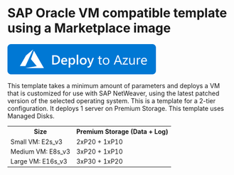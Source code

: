 # SAP Oracle VM compatible template using a Marketplace image

[![Deploy To Azure](https://raw.githubusercontent.com/Azure/azure-quickstart-templates/master/1-CONTRIBUTION-GUIDE/images/deploytoazure.svg?sanitize=true)](https://portal.azure.com/#create/Microsoft.Template/uri/https://raw.githubusercontent.com/mimergel/sap-oracle-vm/main/azuredeploy.json)

This template takes a minimum amount of parameters and deploys a VM that is customized for use with SAP NetWeaver, using the latest patched version of the selected operating system. 
This is a template for a 2-tier configuration. It deploys 1 server on Premium Storage.
This template uses Managed Disks.

<table>
	<tr>
		<th>Size</th>
		<th>Premium Storage (Data + Log)</th>
	</tr>
	<tr>
		<td>Small VM: E2s_v3</td>
		<td>2xP20 + 1xP10</td>
	</tr>
	<tr>
		<td>Medium VM: E8s_v3</td>
		<td>3xP20 + 1xP10</td>
	</tr>
	<tr>
		<td>Large VM: E16s_v3</td>
		<td>3xP30 + 1xP20</td>
	</tr>
</table>				


